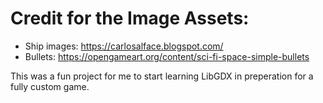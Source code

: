 # Credit for the Image Assets: 
- Ship images: https://carlosalface.blogspot.com/
- Bullets: https://opengameart.org/content/sci-fi-space-simple-bullets

This was a fun project for me to start learning LibGDX in preperation for a fully custom game.
